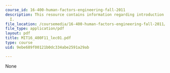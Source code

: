 ```yaml
---
course_id: 16-400-human-factors-engineering-fall-2011
description: This resource contains information regarding introduction and vision
  I.
file_location: /coursemedia/16-400-human-factors-engineering-fall-2011/9ebe689f00121b0dc334abe2591a29ab_MIT16_400F11_lec01.pdf
file_type: application/pdf
layout: pdf
title: MIT16_400F11_lec01.pdf
type: course
uid: 9ebe689f00121b0dc334abe2591a29ab

---
```

None